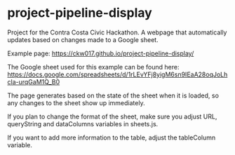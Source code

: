 # project-pipeline-display
Project for the Contra Costa Civic Hackathon. A webpage that automatically updates based on changes made to a Google sheet.

Example page: https://ckw017.github.io/project-pipeline-display/

The Google sheet used for this example can be found here: https://docs.google.com/spreadsheets/d/1rLEvYFj8yigM6sn9IEaA28oqJoLhcla-urqGaM1Q_B0

The page generates based on the state of the sheet when it is loaded, so any changes to the sheet show up immediately.

If you plan to change the format of the sheet, make sure you adjust URL, queryString and dataColumns variables in sheets.js.

If you want to add more information to the table, adjust the tableColumn variable.

